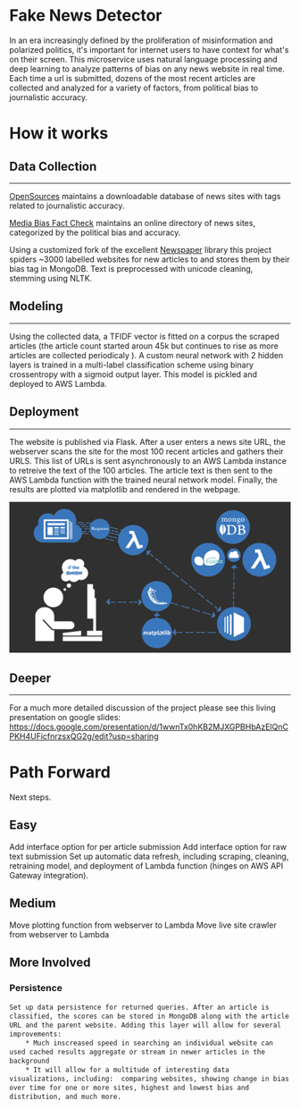 # Fake News Detector

In an era increasingly defined by the proliferation of misinformation and polarized politics, it's important for internet users to have context for what's on their screen. This microservice uses natural language processing and deep learning to analyze patterns of bias on any news website in real time. Each time a url is submitted, dozens of the most recent articles are collected and analyzed for a variety of factors, from political bias to journalistic accuracy.

# How it works

## Data Collection

---

[OpenSources](http://www.opensources.co/) maintains a downloadable database of news sites with tags related to journalistic accuracy.

[Media Bias Fact Check](https://mediabiasfactcheck.com/) maintains an online directory of news sites, categorized by the political bias and accuracy.

Using a customized fork of the excellent [Newspaper](https://github.com/codelucas/newspaper) library this project spiders ~3000 labelled websites for new articles to and stores them by their bias tag in MongoDB. Text is preprocessed with unicode cleaning, stemming using NLTK.

## Modeling

---

Using the collected data, a TFIDF vector is fitted on a corpus the scraped articles (the article count started aroun 45k but continues to rise as more articles are collected periodicaly ). A custom neural network with 2 hidden layers is trained in a multi-label classification scheme using binary crossentropy with a sigmoid output layer. This model is pickled and deployed to AWS Lambda.

## Deployment

---

The website is published via Flask. After a user enters a news site URL, the webserver scans the site for the most 100 recent articles and gathers their URLS. This list of URLs is sent asynchronously to an AWS Lambda instance to retreive the text of the 100 articles. The article text is then sent to the AWS Lambda function with the trained neural network model. Finally, the results are plotted via matplotlib and rendered in the webpage.

![alt text](web/static/img/workflow_bg.png "flow")

## Deeper

---

For a much more detailed discussion of the project please see this living presentation on google slides: https://docs.google.com/presentation/d/1wwnTx0hKB2MJXGPBHbAzElQnCPKH4UFicfnrzsxQG2g/edit?usp=sharing

# Path Forward

Next steps.

## Easy

Add interface option for per article submission
Add interface option for raw text submission
Set up automatic data refresh, including scraping, cleaning, retraining model, and deployment of Lambda function (hinges on AWS API Gateway integration).

## Medium

Move plotting function from webserver to Lambda
Move live site crawler from webserver to Lambda

## More Involved

### Persistence

    Set up data persistence for returned queries. After an article is classified, the scores can be stored in MongoDB along with the article URL and the parent website. Adding this layer will allow for several improvements:
        * Much inscreased speed in searching an individual website can used cached results aggregate or stream in newer articles in the background
        * It will allow for a multitude of interesting data visualizations, including:  comparing websites, showing change in bias over time for one or more sites, highest and lowest bias and distribution, and much more.
